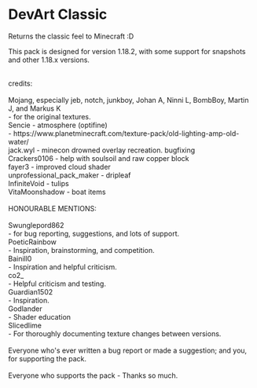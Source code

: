# DevArt Classic
Returns the classic feel to Minecraft :D

This pack is designed for version 1.18.2, 
with some support for snapshots and other 1.18.x versions. 

<br>
credits:

<br>
<br>
Mojang, 
especially jeb, notch, junkboy, Johan A, Ninni L, BombBoy, Martin J, and Markus K <br>
 - for the original textures. <br>
Sencie - atmosphere (optifine) <br>
 - https://www.planetminecraft.com/texture-pack/old-lighting-amp-old-water/ <br>
jack.wyl - minecon drowned overlay recreation. bugfixing <br>
Crackers0106 - help with soulsoil and raw copper block <br>
fayer3 - improved cloud shader <br>
unprofessional_pack_maker - dripleaf <br>
InfiniteVoid - tulips <br>
VitaMoonshadow - boat items

<br>
<br>
HONOURABLE MENTIONS:

<br>
<br>
Swunglepord862 <br>
 - for bug reporting, suggestions, and lots of support. <br>
PoeticRainbow <br>
 - Inspiration, brainstorming, and competition. <br>
Bainill0 <br>
 - Inspiration and helpful criticism. <br>
co2_ <br>
 - Helpful criticism and testing. <br>
Guardian1502 <br>
 - Inspiration. <br>
Godlander <br>
 - Shader education <br>
Slicedlime <br>
 - For thoroughly documenting texture changes between versions. <br>
 <br>
Everyone who's ever written a bug report or made a suggestion; 
and you, for supporting the pack. 

<br>
<br>
Everyone who supports the pack - Thanks so much. 
